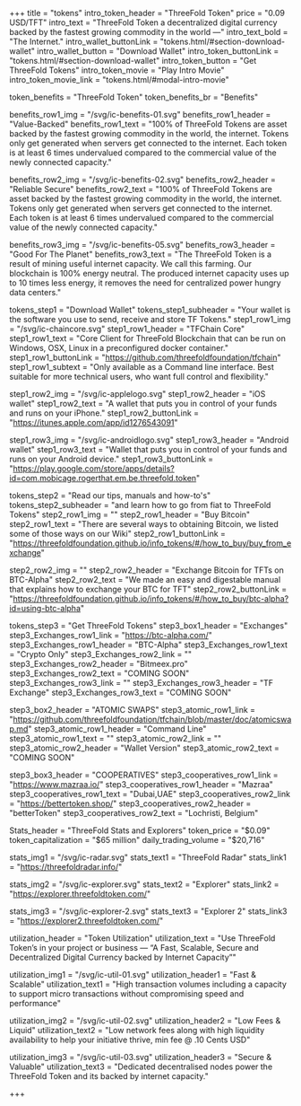 +++
title =  "tokens"
intro_token_header = "ThreeFold Token"
price = "0.09 USD/TFT"
intro_text = "ThreeFold Token a decentralized digital currency backed by the fastest growing commodity in the world —"
intro_text_bold = "The Internet."
intro_wallet_buttonLink = "tokens.html/#section-download-wallet"
intro_wallet_button = "Download Wallet"
intro_token_buttonLink = "tokens.html/#section-download-wallet"
intro_token_button = "Get ThreeFold Tokens"
intro_token_movie = "Play Intro Movie"
intro_token_movie_link = "tokens.html/#modal-intro-movie"


token_benefits = "ThreeFold Token"
token_benefits_br = "Benefits"

benefits_row1_img = "/svg/ic-benefits-01.svg"
benefits_row1_header = "Value-Backed"
benefits_row1_text = "100% of ThreeFold Tokens are asset backed by the fastest growing commodity in the world, the internet. Tokens only get generated when servers get connected to the internet. Each token is at least 6 times undervalued compared to the commercial value of the newly connected capacity."

benefits_row2_img = "/svg/ic-benefits-02.svg"
benefits_row2_header = "Reliable Secure"
benefits_row2_text = "100% of ThreeFold Tokens are asset backed by the fastest growing commodity in the world, the internet. Tokens only get generated when servers get connected to the internet. Each token is at least 6 times undervalued compared to the commercial value of the newly connected capacity."

benefits_row3_img = "/svg/ic-benefits-05.svg"
benefits_row3_header = "Good For The Planet"
benefits_row3_text = "The ThreeFold Token is a result of mining useful internet capacity. We call this farming. Our blockchain is 100% energy neutral. The produced internet capacity uses up to 10 times less energy, it removes the need for centralized power hungry data centers."

tokens_step1 = "Download Wallet"
tokens_step1_subheader = "Your wallet is the software you use to send, receive and store TF Tokens."
step1_row1_img = "/svg/ic-chaincore.svg"
step1_row1_header = "TFChain Core"
step1_row1_text = "Core Client for ThreeFold Blockchain that can be run on Windows, OSX, Linux in a preconfigured docker container."
step1_row1_buttonLink = "https://github.com/threefoldfoundation/tfchain"
step1_row1_subtext = "Only available as a Command line interface. Best suitable for more technical users, who want full control and flexibility."

step1_row2_img = "/svg/ic-applelogo.svg"
step1_row2_header = "iOS wallet"
step1_row2_text = "A wallet that puts you in control of your funds and runs on your iPhone."
step1_row2_buttonLink = "https://itunes.apple.com/app/id1276543091"

step1_row3_img = "/svg/ic-androidlogo.svg"
step1_row3_header = "Android wallet"
step1_row3_text = "Wallet that puts you in control of your funds and runs on your Android device."
step1_row3_buttonLink = "https://play.google.com/store/apps/details?id=com.mobicage.rogerthat.em.be.threefold.token"



tokens_step2 = "Read our tips, manuals and how-to's"
tokens_step2_subheader = "and learn how to go from fiat to ThreeFold Tokens"
step2_row1_img = ""
step2_row1_header = "Buy Bitcoin"
step2_row1_text = "There are several ways to obtaining Bitcoin, we listed some of those ways on our Wiki"
step2_row1_buttonLink = "https://threefoldfoundation.github.io/info_tokens/#/how_to_buy/buy_from_exchange"

step2_row2_img = ""
step2_row2_header = "Exchange Bitcoin for TFTs on BTC-Alpha"
step2_row2_text = "We made an easy and digestable manual that explains how to exchange your BTC for TFT"
step2_row2_buttonLink = "https://threefoldfoundation.github.io/info_tokens/#/how_to_buy/btc-alpha?id=using-btc-alpha"


tokens_step3 =  "Get ThreeFold Tokens"
step3_box1_header = "Exchanges"
step3_Exchanges_row1_link = "https://btc-alpha.com/"
step3_Exchanges_row1_header = "BTC-Alpha"
step3_Exchanges_row1_text  = "Crypto Only"
step3_Exchanges_row2_link = ""
step3_Exchanges_row2_header = "Bitmeex.pro"
step3_Exchanges_row2_text  = "COMING SOON"
step3_Exchanges_row3_link = ""
step3_Exchanges_row3_header = "TF Exchange"
step3_Exchanges_row3_text  = "COMING SOON"

step3_box2_header = "ATOMIC SWAPS"
step3_atomic_row1_link = "https://github.com/threefoldfoundation/tfchain/blob/master/doc/atomicswap.md"
step3_atomic_row1_header = "Command Line"
step3_atomic_row1_text  = ""
step3_atomic_row2_link = ""
step3_atomic_row2_header = "Wallet Version"
step3_atomic_row2_text  = "COMING SOON"

step3_box3_header = "COOPERATIVES"
step3_cooperatives_row1_link = "https://www.mazraa.io/"
step3_cooperatives_row1_header = "Mazraa"
step3_cooperatives_row1_text  = "Dubai,UAE"
step3_cooperatives_row2_link = "https://bettertoken.shop/"
step3_cooperatives_row2_header = "betterToken"
step3_cooperatives_row2_text  = "Lochristi, Belgium"

Stats_header = "ThreeFold Stats and Explorers"
token_price = "$0.09"
token_capitalization = "$65 million"
daily_trading_volume = "$20,716"

stats_img1 = "/svg/ic-radar.svg"
stats_text1 = "ThreeFold Radar"
stats_link1 = "https://threefoldradar.info/"

stats_img2 = "/svg/ic-explorer.svg"
stats_text2 = "Explorer"
stats_link2 = "https://explorer.threefoldtoken.com/"

stats_img3 = "/svg/ic-explorer-2.svg"
stats_text3 = "Explorer 2"
stats_link3 = "https://explorer2.threefoldtoken.com/"

utilization_header = "Token Utilization"
utilization_text = "Use ThreeFold Token’s in your project or business — “A Fast, Scalable, Secure and Decentralized Digital Currency backed by Internet Capacity”"

utilization_img1 = "/svg/ic-util-01.svg"
utilization_header1 = "Fast & Scalable"
utilization_text1 = "High transaction volumes including a capacity to support micro transactions without compromising speed and performance"

utilization_img2 = "/svg/ic-util-02.svg"
utilization_header2 = "Low Fees & Liquid"
utilization_text2 = "Low network fees along with high liquidity availability to help your initiative thrive, min fee @ .10 Cents USD"

utilization_img3 = "/svg/ic-util-03.svg"
utilization_header3 = "Secure & Valuable"
utilization_text3 = "Dedicated decentralised nodes power the ThreeFold Token and its backed by internet capacity."



+++

